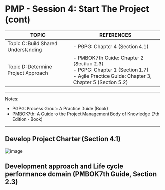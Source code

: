 # PMP - Session 4: Start The Project (cont)
| TOPIC                               | REFERENCES                                                   |
|-------------------------------------|--------------------------------------------------------------|
| Topic C: Build Shared Understanding | - PGPG: Chapter 4 (Section 4.1)                              |
| Topic D: Determine Project Approach | - PMBOK7th Guide: Chapter 2 (Section 2.3)<br>- PGPG: Chapter 1 (Section 1.7)<br>- Agile Practice Guide: Chapter 3, Chapter 5 (Section 5.2) |
---
Notes:
- PGPG: Process Group: A Practice Guide (Book)
- PMBOK7th: A Guide to the Project Management Body of Knowledge (7th Edition - Book)
- --
## Develop Project Charter (Section 4.1)
![image](https://github.com/user-attachments/assets/d417c80c-c38e-463d-8d98-1416009176b5)

## Development approach and Life cycle performance domain (PMBOK7th Guide, Section 2.3)
